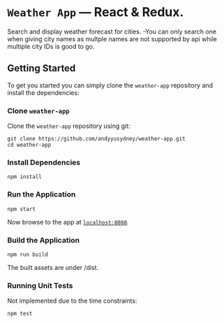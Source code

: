# `Weather App` — React & Redux.

Search and display weather forecast for cities.
-You can only search one when giving city names as multple names are not supported by api while multiple city IDs is good to go.

## Getting Started

To get you started you can simply clone the `weather-app` repository and install the dependencies:

### Clone `weather-app`

Clone the `weather-app` repository using git:

```
git clone https://github.com/andyyusydney/weather-app.git
cd weather-app
```

### Install Dependencies
```
npm install
```

### Run the Application
```
npm start
```
Now browse to the app at [`localhost:8080`](localhost:8080).

### Build the Application
```
npm run build
```
The built assets are under /dist.

### Running Unit Tests
Not implemented due to the time constraints:
```
npm test
```